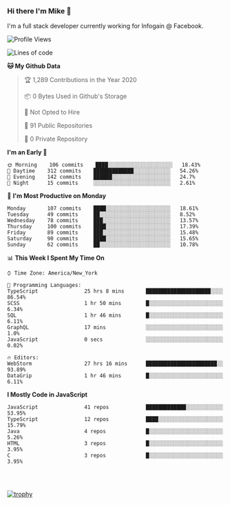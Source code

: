 ### Hi there I'm Mike 👋
I'm a full stack developer currently working for Infogain @ Facebook.

<!--START_SECTION:waka-->
![Profile Views](http://img.shields.io/badge/Profile%20Views-0-blue)

![Lines of code](https://img.shields.io/badge/From%20Hello%20World%20I%27ve%20Written-8.6%20million%20lines%20of%20code-blue)

**🐱 My Github Data** 

> 🏆 1,289 Contributions in the Year 2020
 > 
> 📦 0 Bytes Used in Github's Storage 
 > 
> 🚫 Not Opted to Hire
 > 
> 📜 91 Public Repositories
 > 
> 🔑 0 Private Repository 
 > 
**I'm an Early 🐤** 

```text
🌞 Morning    106 commits    ████░░░░░░░░░░░░░░░░░░░░░   18.43% 
🌆 Daytime    312 commits    █████████████░░░░░░░░░░░░   54.26% 
🌃 Evening    142 commits    ██████░░░░░░░░░░░░░░░░░░░   24.7% 
🌙 Night      15 commits     ░░░░░░░░░░░░░░░░░░░░░░░░░   2.61%

```
📅 **I'm Most Productive on Monday** 

```text
Monday       107 commits    ████░░░░░░░░░░░░░░░░░░░░░   18.61% 
Tuesday      49 commits     ██░░░░░░░░░░░░░░░░░░░░░░░   8.52% 
Wednesday    78 commits     ███░░░░░░░░░░░░░░░░░░░░░░   13.57% 
Thursday     100 commits    ████░░░░░░░░░░░░░░░░░░░░░   17.39% 
Friday       89 commits     ███░░░░░░░░░░░░░░░░░░░░░░   15.48% 
Saturday     90 commits     ████░░░░░░░░░░░░░░░░░░░░░   15.65% 
Sunday       62 commits     ██░░░░░░░░░░░░░░░░░░░░░░░   10.78%

```


📊 **This Week I Spent My Time On** 

```text
⌚︎ Time Zone: America/New_York

💬 Programming Languages: 
TypeScript               25 hrs 8 mins       █████████████████████░░░░   86.54% 
SCSS                     1 hr 50 mins        █░░░░░░░░░░░░░░░░░░░░░░░░   6.34% 
SQL                      1 hr 46 mins        █░░░░░░░░░░░░░░░░░░░░░░░░   6.11% 
GraphQL                  17 mins             ░░░░░░░░░░░░░░░░░░░░░░░░░   1.0% 
JavaScript               0 secs              ░░░░░░░░░░░░░░░░░░░░░░░░░   0.02%

🔥 Editors: 
WebStorm                 27 hrs 16 mins      ███████████████████████░░   93.89% 
DataGrip                 1 hr 46 mins        █░░░░░░░░░░░░░░░░░░░░░░░░   6.11%

```

**I Mostly Code in JavaScript** 

```text
JavaScript               41 repos            █████████████░░░░░░░░░░░░   53.95% 
TypeScript               12 repos            ████░░░░░░░░░░░░░░░░░░░░░   15.79% 
Java                     4 repos             █░░░░░░░░░░░░░░░░░░░░░░░░   5.26% 
HTML                     3 repos             █░░░░░░░░░░░░░░░░░░░░░░░░   3.95% 
C                        3 repos             █░░░░░░░░░░░░░░░░░░░░░░░░   3.95%

```



<!--END_SECTION:waka-->

##### &nbsp;
[![trophy](https://github-profile-trophy.vercel.app/?username=uptonm&theme=dracula)](https://github.com/ryo-ma/github-profile-trophy)
